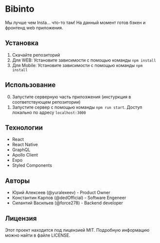# Bibinto

Мы лучше чем Insta... что-то там!
На данный момент готов бэкен и фронтенд web приложения.

## Установка

1. Скачайте репозиторий
2. Для WEB: Установите зависимости с помощью команды `npm install`
3. Для Mobile: Установите зависимости с помощью команды `npm install`

## Использование

0. Запустите серверную часть прилоэжения (инстуркция в соответствующем репозитории)
1. Запустите сервер с помощью команды `npm run start`. Доступ локально по адресу `localhost:3000`

## Технологии

- React
- React Native
- GraphQL
- Apollo Client
- Expo
- Styled Components

## Авторы

- Юрий Алексеев (@yuralexeev) - Product Owner
- Константин Карпов (@dedOfficial) - Software Engeneer
- Силантий Васильев (@force278) - Backend developer

## Лицензия

Этот проект находится под лицензией MIT. Подробную информацию можно найти в файле LICENSE.
